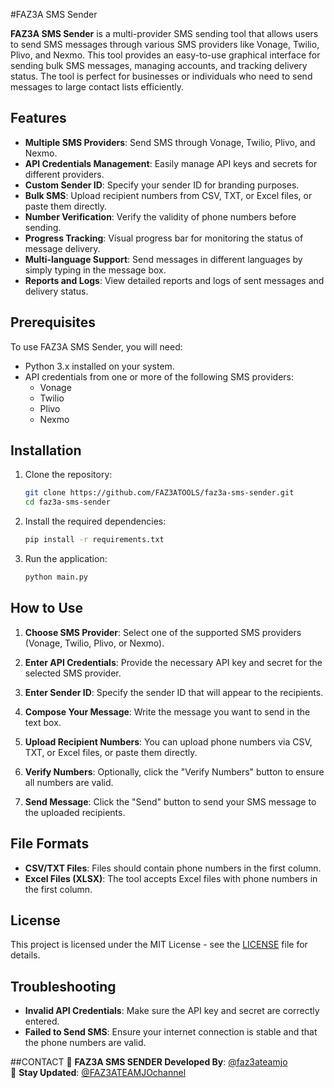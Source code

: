 #FAZ3A SMS Sender

**FAZ3A SMS Sender** is a multi-provider SMS sending tool that allows users to send SMS messages through various SMS providers like Vonage, Twilio, Plivo, and Nexmo. This tool provides an easy-to-use graphical interface for sending bulk SMS messages, managing accounts, and tracking delivery status. The tool is perfect for businesses or individuals who need to send messages to large contact lists efficiently.

## Features

- **Multiple SMS Providers**: Send SMS through Vonage, Twilio, Plivo, and Nexmo.
- **API Credentials Management**: Easily manage API keys and secrets for different providers.
- **Custom Sender ID**: Specify your sender ID for branding purposes.
- **Bulk SMS**: Upload recipient numbers from CSV, TXT, or Excel files, or paste them directly.
- **Number Verification**: Verify the validity of phone numbers before sending.
- **Progress Tracking**: Visual progress bar for monitoring the status of message delivery.
- **Multi-language Support**: Send messages in different languages by simply typing in the message box.
- **Reports and Logs**: View detailed reports and logs of sent messages and delivery status.

## Prerequisites

To use FAZ3A SMS Sender, you will need:

- Python 3.x installed on your system.
- API credentials from one or more of the following SMS providers:
  - Vonage
  - Twilio
  - Plivo
  - Nexmo

## Installation

1. Clone the repository:
   ```bash
   git clone https://github.com/FAZ3ATOOLS/faz3a-sms-sender.git
   cd faz3a-sms-sender
   ```

2. Install the required dependencies:
   ```bash
   pip install -r requirements.txt
   ```

3. Run the application:
   ```bash
   python main.py
   ```

## How to Use

1. **Choose SMS Provider**: Select one of the supported SMS providers (Vonage, Twilio, Plivo, or Nexmo).
   
2. **Enter API Credentials**: Provide the necessary API key and secret for the selected SMS provider.

3. **Enter Sender ID**: Specify the sender ID that will appear to the recipients.

4. **Compose Your Message**: Write the message you want to send in the text box.

5. **Upload Recipient Numbers**: You can upload phone numbers via CSV, TXT, or Excel files, or paste them directly.

6. **Verify Numbers**: Optionally, click the "Verify Numbers" button to ensure all numbers are valid.

7. **Send Message**: Click the "Send" button to send your SMS message to the uploaded recipients.

## File Formats

- **CSV/TXT Files**: Files should contain phone numbers in the first column.
- **Excel Files (XLSX)**: The tool accepts Excel files with phone numbers in the first column.

## License

This project is licensed under the MIT License - see the [LICENSE](LICENSE) file for details.

## Troubleshooting

- **Invalid API Credentials**: Make sure the API key and secret are correctly entered.
- **Failed to Send SMS**: Ensure your internet connection is stable and that the phone numbers are valid.


##CONTACT
🔗 **FAZ3A SMS SENDER Developed By**: [@faz3ateamjo](https://t.me/faz3ateamjo)  
📢 **Stay Updated**: [@FAZ3ATEAMJOchannel](https://t.me/FAZ3ATEAMJOchannel)
